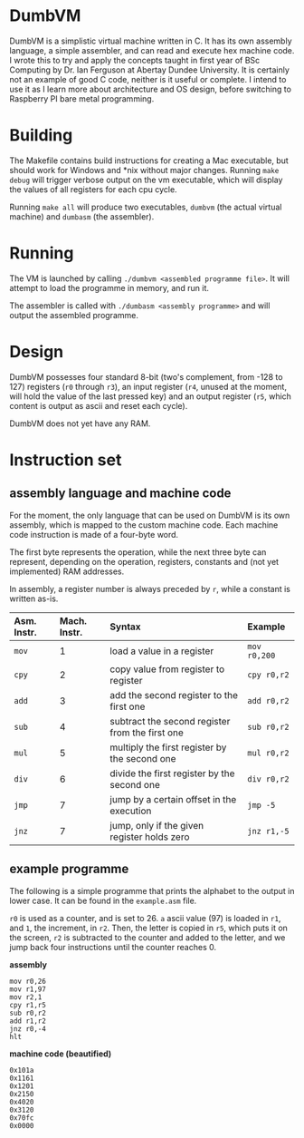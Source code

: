 # DumbVM

DumbVM is a simplistic virtual machine written in C. It has its own assembly language, a simple assembler, and can read and execute hex machine code. I wrote this to try and apply the concepts taught in first year of BSc Computing by Dr. Ian Ferguson at Abertay Dundee University. It is certainly not an example of good C code, neither is it useful or complete. I intend to use it as I learn more about architecture and OS design, before switching to Raspberry PI bare metal programming.

# Building

The Makefile contains build instructions for creating a Mac executable, but should work for Windows and *nix without major changes. Running `make debug` will trigger verbose output on the vm executable, which will display the values of all registers for each cpu cycle.

Running `make all` will produce two executables, `dumbvm` (the actual virtual machine) and `dumbasm` (the assembler).

# Running

The VM is launched by calling `./dumbvm <assembled programme file>`. It will attempt to load the programme in memory, and run it.

The assembler is called with `./dumbasm <assembly programme>` and will output the assembled programme.

# Design

DumbVM possesses four standard 8-bit (two's complement, from -128 to 127) registers (`r0` through `r3`), an input register (`r4`, unused at the moment, will hold the value of the last pressed key) and an output register (`r5`, which content is output as ascii and reset each cycle).

DumbVM does not yet have any RAM.

# Instruction set

## assembly language and machine code

For the moment, the only language that can be used on DumbVM is its own assembly, which is mapped to the custom machine code. Each machine code instruction is made of a four-byte word.

The first byte represents the operation, while the next three byte can represent, depending on the operation, registers, constants and (not yet implemented) RAM addresses.

In assembly, a register number is always preceded by `r`, while a constant is written as-is.

|Asm. Instr.	| Mach. Instr. | Syntax                                          | Example        |
|:--------------|:-------------|:------------------------------------------------|:---------------|
|`mov`          |1             |load a value in a register                       |`mov r0,200`    |
|`cpy`          |2             |copy value from register to register             |`cpy r0,r2`     |
|`add`          |3             |add the second register to the first one         |`add r0,r2`     |
|`sub`          |4             |subtract the second register from the first one  |`sub r0,r2`     |
|`mul`          |5             |multiply the first register by the second one    |`mul r0,r2`     |
|`div`          |6             |divide the first register by the second one      |`div r0,r2`     |
|`jmp`          |7             |jump by a certain offset in the execution        |`jmp -5`        |
|`jnz`          |7             |jump, only if the given register holds zero      |`jnz r1,-5`     |

## example programme

The following is a simple programme that prints the alphabet to the output in lower case. It can be found in the `example.asm` file.

`r0` is used as a counter, and is set to 26. `a` ascii value (97) is loaded in `r1`, and `1`, the increment, in `r2`. Then, the letter is copied in `r5`, which puts it on the screen, `r2` is subtracted to the counter and added to the letter, and we jump back four instructions until the counter reaches 0.

**assembly**
~~~~text
mov r0,26
mov r1,97
mov r2,1
cpy r1,r5
sub r0,r2
add r1,r2
jnz r0,-4
hlt
~~~~

**machine code (beautified)**
~~~text
0x101a
0x1161
0x1201
0x2150
0x4020
0x3120
0x70fc
0x0000
~~~